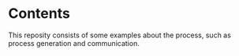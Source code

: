 # Contents

This reposity consists of some examples about the process, such as process generation and communication.
